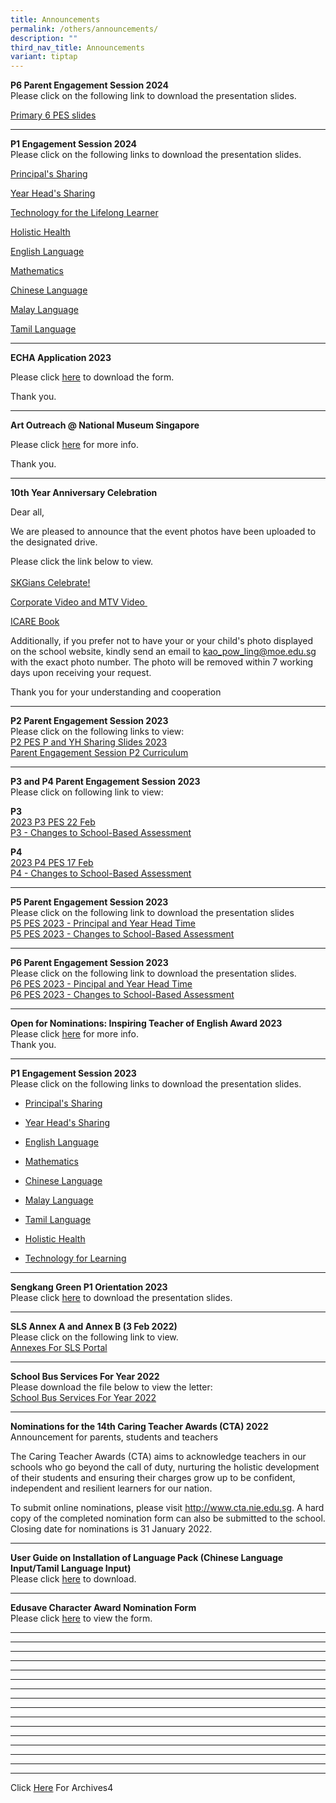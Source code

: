 ```yaml
---
title: Announcements
permalink: /others/announcements/
description: ""
third_nav_title: Announcements
variant: tiptap
---
```

<p></p><p><strong>P6 Parent Engagement Session 2024<br></strong>Please click on the following link to download the presentation slides.</p><p><a href="/files/Primary_6_PES.pdf" rel="noopener noreferrer nofollow" target="_blank">Primary 6 PES slides</a></p><hr><p><strong>P1 Engagement Session 2024<br></strong>Please click on the following links to download the presentation slides.</p><p><a href="/files/Principal_Sharing.pdf" rel="noopener noreferrer nofollow" target="_blank">Principal's Sharing</a></p><p><a href="/files/Year_Head_Sharing.pdf" rel="noopener noreferrer nofollow" target="_blank">Year Head's Sharing</a></p><p><a href="/files/Technology_for_Learning.pdf" rel="noopener noreferrer nofollow" target="_blank">Technology for the Lifelong Learner</a></p><p><a href="/files/Holistic_Health.pdf" rel="noopener noreferrer nofollow" target="_blank">Holistic Health</a></p><p><a href="/files/English_Language.pdf" rel="noopener noreferrer nofollow" target="_blank">English Language</a></p><p><a href="/files/Mathematics_2024.pdf" rel="noopener noreferrer nofollow" target="_blank">Mathematics</a></p><p><a href="/files/Chinese_Language.pdf" rel="noopener noreferrer nofollow" target="_blank">Chinese Language</a></p><p><a href="/files/Malay_Language.pdf" rel="noopener noreferrer nofollow" target="_blank">Malay Language</a></p><p><a href="/files/Tamil_Language.pdf" rel="noopener noreferrer nofollow" target="_blank">Tamil Language</a></p><hr><p><strong>ECHA Application 2023</strong></p><p>Please click <a href="https://docs.google.com/document/d/1hz1IhJCLECUDAyEUmUG0NGEq29Wy1eOl/edit?usp=drive_link&amp;ouid=109524831007664083125&amp;rtpof=true&amp;sd=true" rel="noopener" target="_blank">here</a> to download the form.</p><p>Thank you.</p><hr><p><strong>Art Outreach @ National Museum Singapore</strong></p><p>Please click <a href="https://drive.google.com/file/d/1wXeEPxAgJBx3knqtrYqNILt26RMJ0xrD/view?usp=drive_link" rel="noopener" target="_blank">here</a> for more info.</p><p>Thank you.</p><hr><p><strong>10th Year Anniversary Celebration</strong></p><p>Dear all,</p><p>We are pleased to announce that the event photos have been uploaded to the designated drive.&nbsp;</p><p>Please click the link below to view.<br><br><a href="https://drive.google.com/drive/folders/1s2eae6oBfmkk-Y4OBZM-vFcOTuWjbXOH?usp=sharing" rel="noopener" target="_blank">SKGians Celebrate!</a></p><p><a href="/others/announcements/10thyearanniversarycelebration/" rel="noopener noreferrer nofollow" target="_blank">Corporate Video and MTV Video&nbsp;</a></p><p><a href="https://drive.google.com/drive/folders/1--zrSWJ7DkQG_FIZfQXhHaGRM0Sp7tLz" rel="noopener" target="_blank">ICARE Book</a></p><p>Additionally, if you prefer not to have your or your child's photo displayed on the school website, kindly send an email to <a href="mailto:kao_pow_ling@moe.edu.sg" rel="noopener noreferrer nofollow" target="">kao_pow_ling@moe.edu.sg</a> with the exact photo number. The photo will be removed within 7 working days upon receiving your request.</p><p>Thank you for your understanding and cooperation</p><hr><p><strong>P2 Parent Engagement Session 2023<br></strong>Please click on the following links to view:<br><a href="/files/P2%20PES%20P%20and%20YH%20Sharing%20Slides%202023%20for%20Uploading.pdf" rel="noopener" target="_blank">P2 PES P and YH Sharing Slides 2023</a><br><a href="/files/Parent%20Engagement%20Session_P2%20Curriculum_for%20uploading.pdf" rel="noopener" target="_blank">Parent Engagement Session P2 Curriculum</a></p><hr><p><strong>P3 and P4 Parent Engagement Session 2023<br></strong>Please click on following link to view:</p><p><strong>P3<br></strong><a href="/files/2023%20P3%20PES%2022%20Feb%20_P%20and%20YH%20talk.pdf" rel="noopener" target="_blank">2023 P3 PES 22 Feb</a><br><a href="/files/Changes%20to%20School-Based%20Assessment_P3%20PES%202023.pdf" rel="noopener" target="_blank">P3 - Changes to School-Based Assessment</a></p><p><strong>P4<br></strong><a href="/files/2023%20P4%20PES_17%20Feb.pdf" rel="noopener" target="_blank">2023 P4 PES 17 Feb</a><br><a href="/files/Changes%20to%20School-Based%20Assessment_P4%20PES%202023.pdf" rel="noopener" target="_blank">P4 - Changes to School-Based Assessment</a></p><hr><p><strong>P5 Parent Engagement Session 2023<br></strong>Please click on the following link to download the presentation slides<br><a href="/files/1%20P5%20PES%202023%20-%20Principal%20and%20YH%20Time%20For%20website.pdf" rel="noopener noreferrer nofollow" target="_blank">P5 PES 2023 - Principal and Year Head Time</a><br><a href="/files/2%20P5%20PES%202023%20-%20Changes%20to%20School-Based%20Assessment.pdf" rel="noopener noreferrer nofollow" target="_blank">P5 PES 2023 - Changes to School-Based Assessment</a></p><hr><p><strong>P6 Parent Engagement Session 2023<br></strong>Please click on the following link to download the presentation slides.<br><a href="/files/1%20P6%20PES%202023%20-%20Principal%20and%20YH%20Time%20for%20uploading.pdf" rel="noopener" target="_blank">P6 PES 2023 - Pincipal and Year Head Time</a><br><a href="/files/2%20P6%20PES%202023%20-%20Changes%20to%20School-Based%20Assessment%20for%20uploading.pdf" rel="noopener" target="_blank">P6 PES 2023 - Changes to School-Based Assessment</a></p><hr><p><strong>Open for Nominations: Inspiring Teacher of English Award 2023<br></strong>Please click&nbsp;<a href="/others/announcements/open-for-nominations-inspiring-teacher-of-english-award-2023" rel="noopener noreferrer nofollow" target="_blank">here</a> for more info.<br>Thank you.</p><hr><p><strong>P1 Engagement Session 2023<br></strong>Please click on the following links to download the presentation slides.</p><ul data-tight="true" class="tight"><li><p><a href="/files/Principals%20Sharing.pdf" rel="noopener noreferrer nofollow" target="_blank">Principal's Sharing</a></p></li><li><p><a href="/files/Year%20Head%20Sharing.pdf" rel="noopener noreferrer nofollow" target="_blank">Year Head's Sharing</a></p></li><li><p><a href="/files/English%20Language.pdf" rel="noopener noreferrer nofollow" target="_blank">English Language</a></p></li><li><p><a href="/files/Mathematics.pdf" rel="noopener noreferrer nofollow" target="_blank">Mathematics</a></p></li><li><p><a href="/files/Chinese%20Language.pdf" rel="noopener noreferrer nofollow" target="_blank">Chinese Language</a></p></li><li><p><a href="/files/Malay%20Language.pdf" rel="noopener noreferrer nofollow" target="_blank">Malay Language</a></p></li><li><p><a href="/files/Tamil%20Language.pdf" rel="noopener noreferrer nofollow" target="_blank">Tamil Language</a></p></li><li><p><a href="/files/Holistic%20Health.pdf" rel="noopener noreferrer nofollow" target="_blank">Holistic Health</a></p></li><li><p><a href="/files/Technology%20for%20Learning.pdf" rel="noopener noreferrer nofollow" target="_blank">Technology for Learning</a></p></li></ul><hr><p><strong>Sengkang Green P1 Orientation 2023</strong><br>Please click&nbsp;<a href="/files/SengKang%20Green%20P1%20Orientation%202023%20Updated.pdf" rel="noopener" target="_blank">here</a>&nbsp;to download the presentation slides.</p><hr><p><strong>SLS Annex A and Annex B (3 Feb 2022)<br></strong>Please click on the following link to view.<br><a href="/files/Annexes%20For%20SLS.pdf" rel="noopener" target="_blank">Annexes For SLS Portal</a></p><hr><p><strong>School Bus Services For Year 2022<br></strong>Please download the file below to view the letter:<br><a href="/files/School%20Bus%20Services%20for%20Year%202022.pdf" rel="noopener" target="_blank">School Bus Services For Year 2022</a></p><hr><p><strong>Nominations for the 14th Caring Teacher Awards (CTA) 2022<br></strong>Announcement for parents, students and teachers</p><p>The Caring Teacher Awards (CTA) aims to acknowledge teachers in our schools who go beyond the call of duty, nurturing the holistic development of their students and ensuring their charges grow up to be confident, independent and resilient learners for our nation.</p><p>To submit online nominations, please visit&nbsp;<a href="http://www.cta.nie.edu.sg/" rel="noopener noreferrer nofollow" target="_blank">http://www.cta.nie.edu.sg</a>. A hard copy of the completed nomination form can also be submitted to the school. Closing date for nominations is 31 January 2022.</p><hr><p><strong>User Guide on Installation of Language Pack (Chinese Language Input/Tamil Language Input)<br></strong>Please click&nbsp;<a href="/files/User%20Guide%20to%20install%20language%20in%20Win%2010.pdf" rel="noopener" target="_blank">here</a>&nbsp;to download.</p><hr><p><strong>Edusave Character Award Nomination Form<br></strong>Please click&nbsp;<a href="/files/ECHA%20NOMINATION%20FORM%202020.pdf" rel="noopener" target="_blank">here</a>&nbsp;to view the form.<strong><br></strong></p><hr><hr><hr><hr><hr><hr><hr><hr><hr><hr><hr><hr><hr><hr><hr><hr><p>Click&nbsp;<a href="/others/announcements-archives" rel="noopener noreferrer nofollow" target="">Here</a>&nbsp;For Archives4</p>